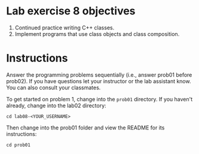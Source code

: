 # Lab exercise 8 objectives
1. Continued practice writing C++ classes.
2. Implement programs that use class objects and class composition.


# Instructions
Answer the programming problems sequentially (i.e., answer prob01 before prob02). 
If you have questions let your instructor or the lab assistant know. You can also consult your classmates.

To get started on problem 1, change into the `prob01` directory. If you haven't already, change into the lab02 directory:
```
cd lab08-<YOUR_USERNAME>
```

Then change into the prob01 folder and view the README for its instructions:
```
cd prob01
```
